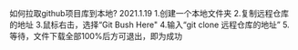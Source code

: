 如何拉取github项目库到本地?
                                   2021.1.19
     1.创建一个本地文件夹
     2.复制远程仓库的地址
     3.鼠标右击，选择“Git Bush Here"
     4.输入“git clone 远程仓库的地址”
     5.等待，文件下载全部100%后方可退出，即为成功
